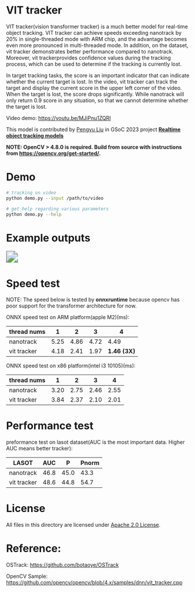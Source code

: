 # VIT tracker

VIT tracker(vision transformer tracker) is a much better model for real-time object tracking. VIT tracker can achieve speeds exceeding nanotrack by 20% in single-threaded mode with ARM chip, and the advantage becomes even more pronounced in multi-threaded mode. In addition, on the dataset, vit tracker demonstrates better performance compared to nanotrack. Moreover, vit trackerprovides confidence values during the tracking process, which can be used to determine if the tracking is currently lost.

In target tracking tasks, the score is an important indicator that can indicate whether the current target is lost. In the video, vit tracker can track the target and display the current score in the upper left corner of the video. When the target is lost, the score drops significantly. While nanotrack will only return 0.9 score in any situation, so that we cannot determine whether the target is lost.

Video demo: https://youtu.be/MJiPnu1ZQRI

This model is contributed by [Pengyu Liu](https://github.com/lpylpy0514) in GSoC 2023 project [**Realtime object tracking models**](https://github.com/opencv/opencv/wiki/GSoC_2023#idea-realtime-object-tracking-models)

**NOTE: OpenCV > 4.8.0 is required. Build from source with instructions from https://opencv.org/get-started/.**

# Demo

```bash
# tracking on video
python demo.py --input /path/to/video

# get help regarding various parameters
python demo.py --help
```

# Example outputs

<img src="example_outputs/vittrack_demo.gif" style="zoom:200%;" />


# Speed test

NOTE: The speed below is tested by **onnxruntime** because opencv has poor support for the transformer architecture for now.

ONNX speed test on ARM platform(apple M2)(ms):

| thread nums | 1    | 2    | 3    | 4             |
| ----------- | ---- | ---- | ---- | ------------- |
| nanotrack   | 5.25 | 4.86 | 4.72 | 4.49          |
| vit tracker | 4.18 | 2.41 | 1.97 | **1.46 (3X)** |

ONNX speed test on x86 platform(intel i3 10105)(ms):

| thread nums | 1    | 2    | 3    | 4    |
| ----------- | ---- | ---- | ---- | ---- |
| nanotrack   | 3.20 | 2.75 | 2.46 | 2.55 |
| vit tracker | 3.84 | 2.37 | 2.10 | 2.01 |

# Performance test

preformance test on lasot dataset(AUC is the most important data. Higher AUC means better tracker):

| LASOT       | AUC  | P    | Pnorm |
| ----------- | ---- | ---- | ----- |
| nanotrack   | 46.8 | 45.0 | 43.3  |
| vit tracker | 48.6 | 44.8 | 54.7  |

# License

All files in this directory are licensed under [Apache 2.0 License](./LICENSE).

# Reference:

OSTrack: https://github.com/botaoye/OSTrack

OpenCV Sample: https://github.com/opencv/opencv/blob/4.x/samples/dnn/vit_tracker.cpp

